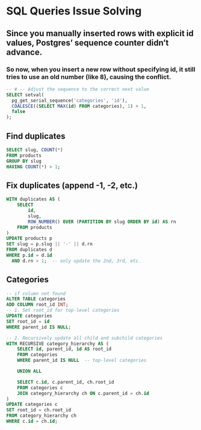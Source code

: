 # SQL Queries Issue Solving

## Since you manually inserted rows with explicit id values, Postgres’ sequence counter didn’t advance.

### So now, when you insert a new row without specifying id, it still tries to use an old number (like 8), causing the conflict.

```sql
-- # -- Adjust the sequence to the correct next value
SELECT setval(
  pg_get_serial_sequence('categories', 'id'),
  COALESCE((SELECT MAX(id) FROM categories), 1) + 1,
  false
);
```

## Find duplicates

```sql
SELECT slug, COUNT(*)
FROM products
GROUP BY slug
HAVING COUNT(*) > 1;
```

## Fix duplicates (append -1, -2, etc.)

```sql
WITH duplicates AS (
    SELECT
        id,
        slug,
        ROW_NUMBER() OVER (PARTITION BY slug ORDER BY id) AS rn
    FROM products
)
UPDATE products p
SET slug = p.slug || '-' || d.rn
FROM duplicates d
WHERE p.id = d.id
  AND d.rn > 1;  -- only update the 2nd, 3rd, etc.

```

## Categories

```sql
-- if column not found
ALTER TABLE categories
ADD COLUMN root_id INT;
-- 1. Set root_id for top-level categories
UPDATE categories
SET root_id = id
WHERE parent_id IS NULL;

-- 2. Recursively update all child and subchild categories
WITH RECURSIVE category_hierarchy AS (
    SELECT id, parent_id, id AS root_id
    FROM categories
    WHERE parent_id IS NULL  -- top-level categories

    UNION ALL

    SELECT c.id, c.parent_id, ch.root_id
    FROM categories c
    JOIN category_hierarchy ch ON c.parent_id = ch.id
)
UPDATE categories c
SET root_id = ch.root_id
FROM category_hierarchy ch
WHERE c.id = ch.id;
```
